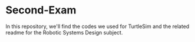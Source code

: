 # Second-Exam
In this repository, we'll find the codes we used for TurtleSim and the related readme for the Robotic Systems Design subject.
